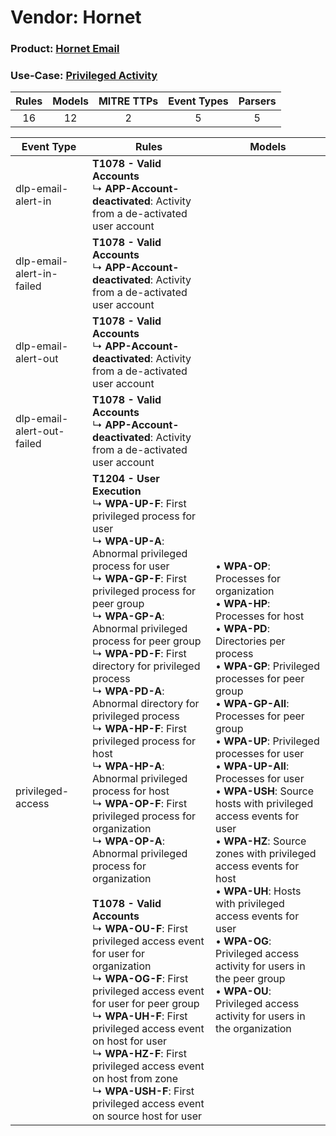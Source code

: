 Vendor: Hornet
==============
### Product: [Hornet Email](../ds_hornet_hornet_email.md)
### Use-Case: [Privileged Activity](../../../../UseCases/uc_privileged_activity.md)

| Rules | Models | MITRE TTPs | Event Types | Parsers |
|:-----:|:------:|:----------:|:-----------:|:-------:|
|  16   |   12   |     2      |      5      |    5    |

| Event Type                 | Rules                                                                                                                                                                                                                                                                                                                                                                                                                                                                                                                                                                                                                                                                                                                                                                                                                                                                                                                                                                                                                                                                                                    | Models                                                                                                                                                                                                                                                                                                                                                                                                                                                                                                                                                                                                                                                                                                                     |
| -------------------------- | -------------------------------------------------------------------------------------------------------------------------------------------------------------------------------------------------------------------------------------------------------------------------------------------------------------------------------------------------------------------------------------------------------------------------------------------------------------------------------------------------------------------------------------------------------------------------------------------------------------------------------------------------------------------------------------------------------------------------------------------------------------------------------------------------------------------------------------------------------------------------------------------------------------------------------------------------------------------------------------------------------------------------------------------------------------------------------------------------------- | -------------------------------------------------------------------------------------------------------------------------------------------------------------------------------------------------------------------------------------------------------------------------------------------------------------------------------------------------------------------------------------------------------------------------------------------------------------------------------------------------------------------------------------------------------------------------------------------------------------------------------------------------------------------------------------------------------------------------- |
| dlp-email-alert-in         | <b>T1078 - Valid Accounts</b><br> ↳ <b>APP-Account-deactivated</b>: Activity from a de-activated user account                                                                                                                                                                                                                                                                                                                                                                                                                                                                                                                                                                                                                                                                                                                                                                                                                                                                                                                                                                                            |                                                                                                                                                                                                                                                                                                                                                                                                                                                                                                                                                                                                                                                                                                                            |
| dlp-email-alert-in-failed  | <b>T1078 - Valid Accounts</b><br> ↳ <b>APP-Account-deactivated</b>: Activity from a de-activated user account                                                                                                                                                                                                                                                                                                                                                                                                                                                                                                                                                                                                                                                                                                                                                                                                                                                                                                                                                                                            |                                                                                                                                                                                                                                                                                                                                                                                                                                                                                                                                                                                                                                                                                                                            |
| dlp-email-alert-out        | <b>T1078 - Valid Accounts</b><br> ↳ <b>APP-Account-deactivated</b>: Activity from a de-activated user account                                                                                                                                                                                                                                                                                                                                                                                                                                                                                                                                                                                                                                                                                                                                                                                                                                                                                                                                                                                            |                                                                                                                                                                                                                                                                                                                                                                                                                                                                                                                                                                                                                                                                                                                            |
| dlp-email-alert-out-failed | <b>T1078 - Valid Accounts</b><br> ↳ <b>APP-Account-deactivated</b>: Activity from a de-activated user account                                                                                                                                                                                                                                                                                                                                                                                                                                                                                                                                                                                                                                                                                                                                                                                                                                                                                                                                                                                            |                                                                                                                                                                                                                                                                                                                                                                                                                                                                                                                                                                                                                                                                                                                            |
| privileged-access          | <b>T1204 - User Execution</b><br> ↳ <b>WPA-UP-F</b>: First privileged process for user<br> ↳ <b>WPA-UP-A</b>: Abnormal privileged process for user<br> ↳ <b>WPA-GP-F</b>: First privileged process for peer group<br> ↳ <b>WPA-GP-A</b>: Abnormal privileged process for peer group<br> ↳ <b>WPA-PD-F</b>: First directory for privileged process<br> ↳ <b>WPA-PD-A</b>: Abnormal directory for privileged process<br> ↳ <b>WPA-HP-F</b>: First privileged process for host<br> ↳ <b>WPA-HP-A</b>: Abnormal privileged process for host<br> ↳ <b>WPA-OP-F</b>: First privileged process for organization<br> ↳ <b>WPA-OP-A</b>: Abnormal privileged process for organization<br><br><b>T1078 - Valid Accounts</b><br> ↳ <b>WPA-OU-F</b>: First privileged access event for user for organization<br> ↳ <b>WPA-OG-F</b>: First privileged access event for user for peer group<br> ↳ <b>WPA-UH-F</b>: First privileged access event on host for user<br> ↳ <b>WPA-HZ-F</b>: First privileged access event on host from zone<br> ↳ <b>WPA-USH-F</b>: First privileged access event on source host for user |  • <b>WPA-OP</b>: Processes for organization<br> • <b>WPA-HP</b>: Processes for host<br> • <b>WPA-PD</b>: Directories per process<br> • <b>WPA-GP</b>: Privileged processes for peer group<br> • <b>WPA-GP-All</b>: Processes for peer group<br> • <b>WPA-UP</b>: Privileged processes for user<br> • <b>WPA-UP-All</b>: Processes for user<br> • <b>WPA-USH</b>: Source hosts with privileged access events for user<br> • <b>WPA-HZ</b>: Source zones with privileged access events for host<br> • <b>WPA-UH</b>: Hosts with privileged access events for user<br> • <b>WPA-OG</b>: Privileged access activity for users in the peer group<br> • <b>WPA-OU</b>: Privileged access activity for users in the organization |